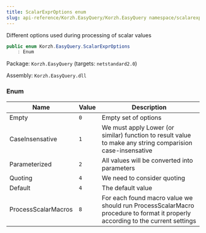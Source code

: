 ```yaml
---
title: ScalarExprOptions enum
slug: api-reference/Korzh.EasyQuery/Korzh.EasyQuery namespace/scalarexproptions-enum
---
```



Different options used during processing of scalar values
```csharp
public enum Korzh.EasyQuery.ScalarExprOptions
    : Enum

```
Package: `Korzh.EasyQuery` (targets: `netstandard2.0`)

Assembly: `Korzh.EasyQuery.dll`

### Enum

| Name | Value | Description | 
| --- | --- | --- | 
| Empty | `0` | Empty set of options | 
| CaseInsensative | `1` | We must apply Lower (or similar) function to result value to make any string comparision case-insensative | 
| Parameterized | `2` | All values will be converted into parameters | 
| Quoting | `4` | We need to consider quoting | 
| Default | `4` | The default value | 
| ProcessScalarMacros | `8` | For each found macro value we should run ProcessScalarMacro procedure  to format it properly according to the current settings |